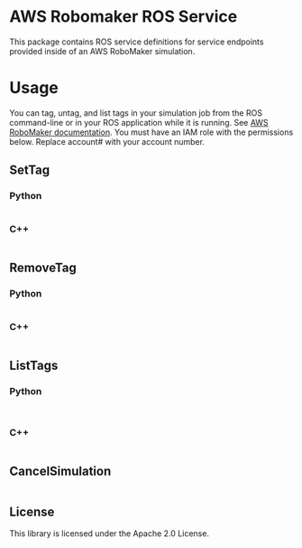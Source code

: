 # AWS Robomaker ROS Service

This package contains ROS service definitions for service endpoints provided
inside of an AWS RoboMaker simulation.

# Usage

You can tag, untag, and list tags in your simulation job from the ROS command-line or in your ROS application while it is running. See [AWS RoboMaker documentation](https://docs.aws.amazon.com/robomaker/latest/dg/simulation-job-tags.html). You must have an IAM role with the permissions below. Replace account# with your account number.

## SetTag

### Python

```

```

### C++

```

```

## RemoveTag

### Python

```

```

### C++

```

```

## ListTags

### Python

```


```

### C++

```

```

## CancelSimulation

```python

```

## License

This library is licensed under the Apache 2.0 License. 
